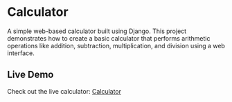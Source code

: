 # Calculator 
A simple web-based calculator built using Django. This project demonstrates how to create a basic calculator that performs arithmetic operations like addition, subtraction, multiplication, and division using a web interface.
## Live Demo 
Check out the live calculator: [Calculator](https://calculator-xzix.onrender.com/)
